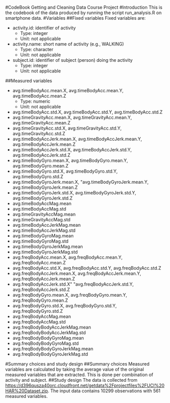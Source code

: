 #CodeBook Getting and Cleaning Data Course Project
#Introduction
This is the codebook of the data produced by running the script run_analysis.R on smartphone data. 
#Variables
##Fixed variables
Fixed variables are:
* activity.id: identifier of activity
  * Type: integer
  * Unit: not applicable
* activity.name: short name of activity (e.g., WALKING)
  * Type: character
  * Unit: not applicable
* subject.id: identifier of subject (person) doing the activity
  * Type: integer
  * Unit: not applicable

##Measured variables

* avg.timeBodyAcc.mean.X, avg.timeBodyAcc.mean.Y, avg.timeBodyAcc.mean.Z
  * Type: numeric
  * Unit: not applicable
* avg.timeBodyAcc.std.X, avg.timeBodyAcc.std.Y, avg.timeBodyAcc.std.Z
* avg.timeGravityAcc.mean.X, avg.timeGravityAcc.mean.Y, avg.timeGravityAcc.mean.Z
* avg.timeGravityAcc.std.X, avg.timeGravityAcc.std.Y, avg.timeGravityAcc.std.Z
* avg.timeBodyAccJerk.mean.X, avg.timeBodyAccJerk.mean.Y, avg.timeBodyAccJerk.mean.Z
* avg.timeBodyAccJerk.std.X, avg.timeBodyAccJerk.std.Y, avg.timeBodyAccJerk.std.Z
* avg.timeBodyGyro.mean.X, avg.timeBodyGyro.mean.Y, avg.timeBodyGyro.mean.Z
* avg.timeBodyGyro.std.X, avg.timeBodyGyro.std.Y, avg.timeBodyGyro.std.Z
* avg.timeBodyGyroJerk.mean.X, "avg.timeBodyGyroJerk.mean.Y, avg.timeBodyGyroJerk.mean.Z
* avg.timeBodyGyroJerk.std.X, avg.timeBodyGyroJerk.std.Y, avg.timeBodyGyroJerk.std.Z
* avg.timeBodyAccMag.mean
* avg.timeBodyAccMag.std
* avg.timeGravityAccMag.mean
* avg.timeGravityAccMag.std
* avg.timeBodyAccJerkMag.mean
* avg.timeBodyAccJerkMag.std
* avg.timeBodyGyroMag.mean
* avg.timeBodyGyroMag.std
* avg.timeBodyGyroJerkMag.mean
* avg.timeBodyGyroJerkMag.std
* avg.freqBodyAcc.mean.X, avg.freqBodyAcc.mean.Y, avg.freqBodyAcc.mean.Z
* avg.freqBodyAcc.std.X, avg.freqBodyAcc.std.Y, avg.freqBodyAcc.std.Z
* avg.freqBodyAccJerk.mean.X, avg.freqBodyAccJerk.mean.Y, avg.freqBodyAccJerk.mean.Z
* avg.freqBodyAccJerk.std.X" "avg.freqBodyAccJerk.std.Y, avg.freqBodyAccJerk.std.Z
* avg.freqBodyGyro.mean.X, avg.freqBodyGyro.mean.Y, avg.freqBodyGyro.mean.Z
* avg.freqBodyGyro.std.X, avg.freqBodyGyro.std.Y, avg.freqBodyGyro.std.Z
* avg.freqBodyAccMag.mean
* avg.freqBodyAccMag.std
* avg.freqBodyBodyAccJerkMag.mean
* avg.freqBodyBodyAccJerkMag.std
* avg.freqBodyBodyGyroMag.mean
* avg.freqBodyBodyGyroMag.std
* avg.freqBodyBodyGyroJerkMag.mean
* avg.freqBodyBodyGyroJerkMag.std

#Summary choices and study design
##Summary choices
Measured variables are calculated by taking the average value of the original measured variables that are extracted.
This is done per combination of activity and subject.
##Study design
The data is collected from https://d396qusza40orc.cloudfront.net/getdata%2Fprojectfiles%2FUCI%20HAR%20Dataset.zip.
The input data contains 10299 observations with 561 measured variables.


